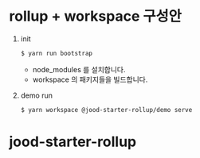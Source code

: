 # rollup + workspace 구성안

1. init

   ```sh
   $ yarn run bootstrap
   ```

   - node_modules 를 설치합니다.
   - workspace 의 패키지들을 빌드합니다.

2. demo run

   ```sh
   $ yarn workspace @jood-starter-rollup/demo serve
   ```
# jood-starter-rollup
